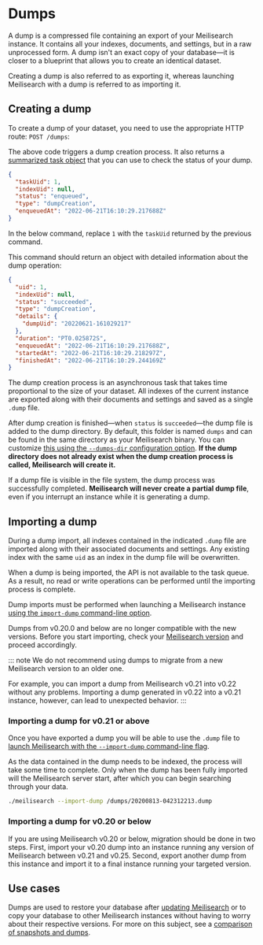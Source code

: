 # Dumps

A dump is a compressed file containing an export of your Meilisearch instance. It contains all your indexes, documents, and settings, but in a raw unprocessed form. A dump isn't an exact copy of your database—it is closer to a blueprint that allows you to create an identical dataset.

Creating a dump is also referred to as exporting it, whereas launching Meilisearch with a dump is referred to as importing it.

## Creating a dump

To create a dump of your dataset, you need to use the appropriate HTTP route: `POST /dumps`:

<CodeSamples id="post_dump_1" />

The above code triggers a dump creation process. It also returns a [summarized task object](/learn/advanced/asynchronous_operations.md#summarized-task-objects) that you can use to check the status of your dump.

```json
{
  "taskUid": 1,
  "indexUid": null,
  "status": "enqueued",
  "type": "dumpCreation",
  "enqueuedAt": "2022-06-21T16:10:29.217688Z"
}
```

In the below command, replace `1` with the `taskUid` returned by the previous command.

<CodeSamples id="get_task_1" />

This command should return an object with detailed information about the dump operation:

```json
{
  "uid": 1,
  "indexUid": null,
  "status": "succeeded",
  "type": "dumpCreation",
  "details": {
    "dumpUid": "20220621-161029217"
  },
  "duration": "PT0.025872S",
  "enqueuedAt": "2022-06-21T16:10:29.217688Z",
  "startedAt": "2022-06-21T16:10:29.218297Z",
  "finishedAt": "2022-06-21T16:10:29.244169Z"
}
```

The dump creation process is an asynchronous task that takes time proportional to the size of your dataset. All indexes of the current instance are exported along with their documents and settings and saved as a single `.dump` file.

After dump creation is finished—when `status` is `succeeded`—the dump file is added to the dump directory. By default, this folder is named `dumps` and can be found in the same directory as your Meilisearch binary. You can customize [this using the `--dumps-dir` configuration option](/learn/configuration/instance_options.md#dumps-destination). **If the dump directory does not already exist when the dump creation process is called, Meilisearch will create it.**

If a dump file is visible in the file system, the dump process was successfully completed. **Meilisearch will never create a partial dump file**, even if you interrupt an instance while it is generating a dump.

## Importing a dump

During a dump import, all indexes contained in the indicated `.dump` file are imported along with their associated documents and settings. Any existing index with the same `uid` as an index in the dump file will be overwritten.

When a dump is being imported, the API is not available to the task queue. As a result, no read or write operations can be performed until the importing process is complete.

Dump imports must be performed when launching a Meilisearch instance [using the `import-dump` command-line option](/learn/configuration/instance_options.md#import-dump).

Dumps from v0.20.0 and below are no longer compatible with the new versions. Before you start importing, check your [Meilisearch version](/reference/api/version.md#example) and proceed accordingly.

::: note
We do not recommend using dumps to migrate from a new Meilisearch version to an older one.

For example, you can import a dump from Meilisearch v0.21 into v0.22 without any problems. Importing a dump generated in v0.22 into a v0.21 instance, however, can lead to unexpected behavior.
:::

### Importing a dump for v0.21 or above

Once you have exported a dump you will be able to use the `.dump` file to [launch Meilisearch with the `--import-dump` command-line flag](/learn/configuration/instance_options.md#import-dump).

As the data contained in the dump needs to be indexed, the process will take some time to complete. Only when the dump has been fully imported will the Meilisearch server start, after which you can begin searching through your data.

```bash
./meilisearch --import-dump /dumps/20200813-042312213.dump
```

### Importing a dump for v0.20 or below

If you are using Meilisearch v0.20 or below, migration should be done in two steps. First, import your v0.20 dump into an instance running any version of Meilisearch between v0.21 and v0.25. Second, export another dump from this instance and import it to a final instance running your targeted version.

## Use cases

Dumps are used to restore your database after [updating Meilisearch](/learn/advanced/updating.md) or to copy your database to other Meilisearch instances without having to worry about their respective versions. For more on this subject, see a [comparison of snapshots and dumps](/learn/advanced/snapshots_vs_dumps.md).
